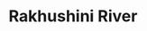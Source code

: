 ---
title: "Rakhushini River"
title_bn: "রাক্ষসুনি নদী"
description: "This river takes off from middle of the Mahadebpur and Bakultola Bazar (Thakurgaon Sadar) that patch up with Tulai river at Akhpa."
---